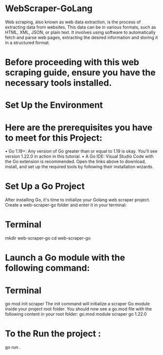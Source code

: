 # WebScraper-GoLang
Web scraping, also known as web data extraction, is the process of extracting data from websites. This data can be in various formats, such as HTML, XML, JSON, or plain text. It involves using software to automatically fetch and parse web pages, extracting the desired information and storing it in a structured format.

# Before proceeding with this web scraping guide, ensure you have the necessary tools installed.

# Set Up the Environment

# Here are the prerequisites you have to meet for this Project:
•	Go 1.19+: Any version of Go greater than or equal to 1.19 is okay. You'll see version 1.22.0 in action in this tutorial.
•	A Go IDE: Visual Studio Code with the Go extension is recommended.
Open the links above to download, install, and set up the required tools by following their installation wizards.

# Set Up a Go Project
After installing Go, it's time to initialize your Golang web scraper project. Create a web-scraper-go folder and enter it in your terminal:

# Terminal
mkdir web-scraper-go 
cd web-scraper-go

# Launch a Go module with the following command:

# Terminal
go mod init scraper
The init command will initialize a scraper Go module inside your project root folder. You should now see a go.mod file with the following content in your root folder:
go.mod
module scraper
go 1.22.0

# To the Run the project :
go run . 
